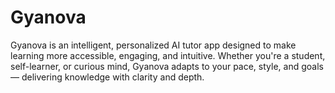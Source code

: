 # Gyanova
Gyanova is an intelligent, personalized AI tutor app designed to make learning more accessible, engaging, and intuitive. Whether you're a student, self-learner, or curious mind, Gyanova adapts to your pace, style, and goals — delivering knowledge with clarity and depth.
